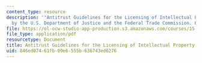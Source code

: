 ```yaml
---
content_type: resource
description: '"Antitrust Guidelines for the Licensing of Intellectual Property." Issued
  by the U.S. Department of Justice and the Federal Trade Commission. 6 April 1995.'
file: https://ol-ocw-studio-app-production.s3.amazonaws.com/courses/15-616-innovative-businesses-and-breakthrough-technologies-the-legal-issues-fall-2004/846ed07461fb09e6555b636743ed6276_ip_guide.pdf
file_type: application/pdf
resourcetype: Document
title: Antitrust Guidelines for the Licensing of Intellectual Property
uid: 846ed074-61fb-09e6-555b-636743ed6276
---
```

